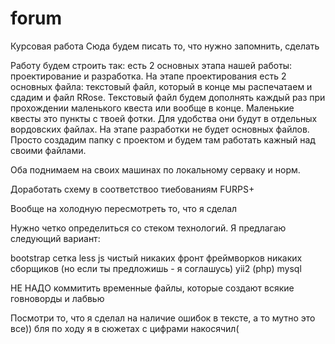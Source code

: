 # forum
Курсовая работа
Сюда будем писать то, что нужно запомнить, сделать


Работу будем строить так: есть 2 основных этапа нашей работы: проектирование и разработка. На этапе проектирования есть 2 основных файла:
текстовый файл, который в конце мы распечатаем и сдадим и файл RRose. Текстовый файл будем дополнять каждый раз при прохождении маленького квеста
или вообще в конце. Маленькие квесты это пункты с твоей фотки. Для удобства они будут в отдельных вордовских файлах. 
На этапе разработки не будет основных файлов. Просто создадим папку с проектом и будем там работать кажный над своими файлами. 

Оба поднимаем на своих машинах по локальному серваку и норм.

Доработать схему в соответствоо тиебованиям FURPS+

Вообще на холодную пересмотреть то, что я сделал


Нужно четко определиться со стеком технологий. Я предлагаю следующий вариант:

bootstrap сетка 
less
js чистый
никаких фронт фреймворков
никаких сборщиков (но если ты предложишь - я соглашусь)
yii2 (php)
mysql

НЕ НАДО коммитить временные файлы, которые создают всякие говноворды и лабвью

Посмотри то, что я сделал на наличие ошибок в тексте, а то мутно это все)) бля по ходу я в сюжетах с цифрами накосячил(